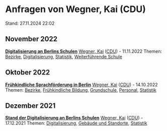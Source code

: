# Anfragen von Wegner, Kai (CDU)

Stand: 27.11.2024 22:02

## November 2022
**[Digitalisierung an Berlins Schulen](https://pardok.parlament-berlin.de/starweb/adis/citat/VT/19/SchrAnfr/S19-13712.pdf)**
[Wegner, Kai](autor_wegner_kai_cdu.md) ([CDU](fraktion_cdu.md)) - 11.11.2022
Themen: [Bezirke](thema_bezirke.md), [Digitalisierung](thema_digitalisierung.md), [Statistik](thema_statistik.md), [Weiterführende Schule](thema_weiterfuehrende_schule.md)

## Oktober 2022
**[Frühkindliche Sprachförderung in Berlin](https://pardok.parlament-berlin.de/starweb/adis/citat/VT/19/SchrAnfr/S19-13328.pdf)**
[Wegner, Kai](autor_wegner_kai_cdu.md) ([CDU](fraktion_cdu.md)) - 14.10.2022
Themen: [Bezirke](thema_bezirke.md), [Frühkindliche Bildung](thema_fruehkindliche_bildung.md), [Grundschule](thema_grundschule.md), [Personal](thema_personal.md), [Statistik](thema_statistik.md)

## Dezember 2021
**[Stand der Digitalisierung an Berlins Schulen](https://pardok.parlament-berlin.de/starweb/adis/citat/VT/19/SchrAnfr/S19-10313.pdf)**
[Wegner, Kai](autor_wegner_kai_cdu.md) ([CDU](fraktion_cdu.md)) - 17.12.2021
Themen: [Digitalisierung](thema_digitalisierung.md), [Gebäude und Standorte](thema_gebaeude_und_standorte.md), [Statistik](thema_statistik.md)

